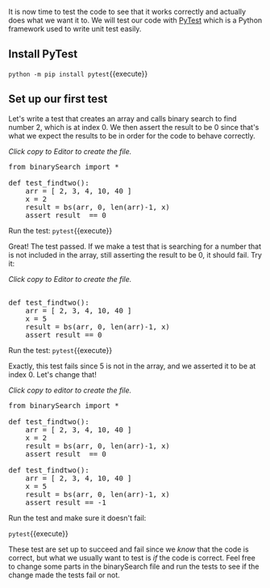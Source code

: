 It is now time to test the code to see that it works correctly and actually does what we want it to.
We will test our code with [PyTest](https://docs.pytest.org/en/6.2.x/) which is a Python framework used to write unit test easily.

## Install PyTest
`python -m pip install pytest`{{execute}}

## Set up our first test
Let's write a test that creates an array and calls binary search to find number 2, 
which is at index 0. We then assert the result to be 0 since that's what we expect the results to be in order for the code to behave correctly.  

*Click copy to Editor to create the file.*
<pre class="file" data-filename="search/test_bs.py" data-target="replace">
from binarySearch import *

def test_findtwo():
    arr = [ 2, 3, 4, 10, 40 ]
    x = 2
    result = bs(arr, 0, len(arr)-1, x)
    assert result  == 0
</pre>

Run the test:
`pytest`{{execute}}

Great! The test passed. If we make a test that is searching for a number that is not included in the array, 
still asserting the result to be 0, it should fail. Try it:

*Click copy to Editor to create the file.*

<pre class="file" data-filename="search/test_bs.py" data-target="append">

def test_findtwo():
    arr = [ 2, 3, 4, 10, 40 ]
    x = 5
    result = bs(arr, 0, len(arr)-1, x)
    assert result == 0
</pre>

Run the test:
`pytest`{{execute}}

Exactly, this test fails since 5 is not in the array, and we asserted it to be at index 0. Let's change that! 

*Click copy to editor to create the file.*

<pre class="file" data-filename="search/test_bs.py" data-target="replace">
from binarySearch import *

def test_findtwo():
    arr = [ 2, 3, 4, 10, 40 ]
    x = 2
    result = bs(arr, 0, len(arr)-1, x)
    assert result  == 0

def test_findtwo():
    arr = [ 2, 3, 4, 10, 40 ]
    x = 5
    result = bs(arr, 0, len(arr)-1, x)
    assert result == -1
</pre>

Run the test and make sure it doesn't fail:

`pytest`{{execute}}

These test are set up to succeed and fail since we *know* that the code is correct, 
but what we usually want to test is *if* the code is correct. Feel free to change some parts in 
the binarySearch file and run the tests to see if the change made the tests fail or not. 
